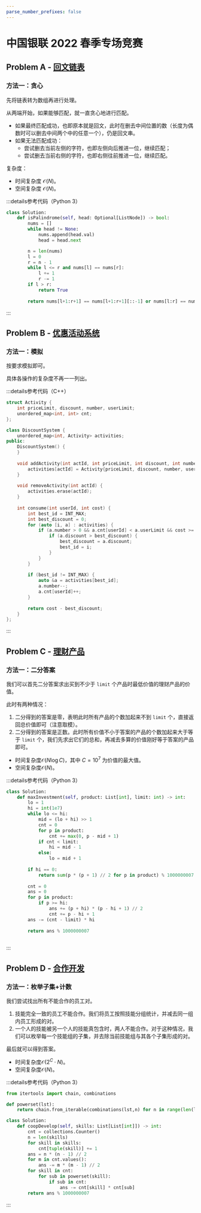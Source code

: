 ```yaml
---
parse_number_prefixes: false
---
```

# 中国银联 2022 春季专场竞赛

## Problem A - [回文链表](https://leetcode.cn/contest/cnunionpay-2022spring/problems/D7rekZ/)

### 方法一：贪心

先将链表转为数组再进行处理。

从两端开始，如果能够匹配，就一直贪心地进行匹配。

- 如果最终匹配成功，也即原本就是回文，此时在删去中间位置的数（长度为偶数时可以删去中间两个中的任意一个），仍是回文串。
- 如果无法匹配成功：
    - 尝试删去当前左侧的字符，也即左侧向后推进一位，继续匹配；
    - 尝试删去当前右侧的字符，也即右侧往前推进一位，继续匹配。

复杂度：

- 时间复杂度 $\mathcal{O}(N)$。
- 空间复杂度 $\mathcal{O}(N)$。

:::details参考代码（Python 3）

```python
class Solution:
    def isPalindrome(self, head: Optional[ListNode]) -> bool:
        nums = []
        while head != None:
            nums.append(head.val)
            head = head.next

        n = len(nums)
        l = 0
        r = n - 1
        while l <= r and nums[l] == nums[r]:
            l += 1
            r -= 1
        if l > r:
            return True
        
        return nums[l+1:r+1] == nums[l+1:r+1][::-1] or nums[l:r] == nums[l:r][::-1]
```

:::

## Problem B - [优惠活动系统](https://leetcode.cn/contest/cnunionpay-2022spring/problems/kDPV0f/)

### 方法一：模拟

按要求模拟即可。

具体各操作的复杂度不再一一列出。

:::details参考代码（C++）

```cpp
struct Activity {
    int priceLimit, discount, number, userLimit;
    unordered_map<int, int> cnt;
};

class DiscountSystem {
    unordered_map<int, Activity> activities;
public:
    DiscountSystem() {
    }
    
    void addActivity(int actId, int priceLimit, int discount, int number, int userLimit) {
        activities[actId] = Activity{priceLimit, discount, number, userLimit};
    }
    
    void removeActivity(int actId) {
        activities.erase(actId);
    }
    
    int consume(int userId, int cost) {
        int best_id = INT_MAX;
        int best_discount = 0;
        for (auto [i, a] : activities) {
            if (a.number > 0 && a.cnt[userId] < a.userLimit && cost >= a.priceLimit) {
                if (a.discount > best_discount) {
                    best_discount = a.discount;
                    best_id = i;
                }
            }
        }
        
        if (best_id != INT_MAX) {
            auto &a = activities[best_id];
            a.number--;
            a.cnt[userId]++;
        }
        
        return cost - best_discount;
    }
};
```

:::

## Problem C - [理财产品](https://leetcode.cn/contest/cnunionpay-2022spring/problems/I4mOGz/)

### 方法一：二分答案

我们可以首先二分答案求出买到不少于 `limit` 个产品时最低价值的理财产品的价值。

此时有两种情况：

1. 二分得到的答案是零，表明此时所有产品的个数加起来不到 `limit` 个，直接返回总价值即可（注意取模）。
2. 二分得到的答案是正数。此时所有价值不小于答案的产品的个数加起来大于等于 `limit` 个，我们先求出它们的总和，再减去多算的价值刚好等于答案的产品即可。

- 时间复杂度$\mathcal{O}(N\log C)$，其中 $C=10^7$ 为价值的最大值。
- 空间复杂度$\mathcal{O}(N)$。

:::details参考代码（Python 3）

```python
class Solution:
    def maxInvestment(self, product: List[int], limit: int) -> int:
        lo = 1
        hi = int(1e7)
        while lo <= hi:
            mid = (lo + hi) >> 1
            cnt = 0
            for p in product:
                cnt += max(0, p - mid + 1)
            if cnt < limit:
                hi = mid - 1
            else:
                lo = mid + 1
        
        if hi == 0:
            return sum(p * (p + 1) // 2 for p in product) % 1000000007
        
        cnt = 0
        ans = 0
        for p in product:
            if p >= hi:
                ans += (p + hi) * (p - hi + 1) // 2
                cnt += p - hi + 1
        ans -= (cnt - limit) * hi
        
        return ans % 1000000007
        
```

:::

## Problem D - [合作开发](https://leetcode.cn/contest/cnunionpay-2022spring/problems/lCh58I/)

### 方法一：枚举子集+计数

我们尝试找出所有不能合作的员工对。

1. 技能完全一致的员工不能合作。我们将员工按照技能分组统计，并减去同一组内员工形成的对。
2. 一个人的技能被另一个人的技能真包含时，两人不能合作。对于这种情况，我们可以枚举每一个技能组的子集，并去除当前技能组与其各个子集形成的对。

最后就可以得到答案。

- 时间复杂度$\mathcal{O}(2^C\cdot N)$。
- 空间复杂度$\mathcal{O}(N)$。

:::details参考代码（Python 3）

```python
from itertools import chain, combinations

def powerset(lst):
    return chain.from_iterable(combinations(lst,n) for n in range(len(lst)))

class Solution:
    def coopDevelop(self, skills: List[List[int]]) -> int:
        cnt = collections.Counter()
        n = len(skills)
        for skill in skills:
            cnt[tuple(skill)] += 1
        ans = n * (n - 1) // 2
        for m in cnt.values():
            ans -= m * (m - 1) // 2
        for skill in cnt:
            for sub in powerset(skill):
                if sub in cnt:
                    ans -= cnt[skill] * cnt[sub]
        return ans % 1000000007
```

:::
